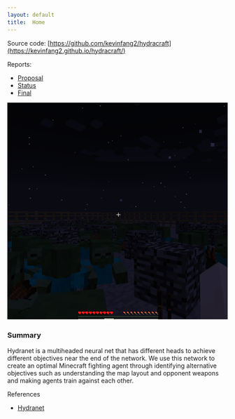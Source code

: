 ```yaml
---
layout: default
title:  Home
---
```


Source code: [https://github.com/kevinfang2/hydracraft](https://kevinfang2.github.io/hydracraft/)

Reports:

- [Proposal](proposal.md)
- [Status](status.md)
- [Final](final.md)

![alt text](https://raw.githubusercontent.com/kevinfang2/hydracraft/main/docs/screen.png "Screenshot of minecraft")


### Summary

Hydranet is a multiheaded neural net that has different heads to achieve different objectives near the end of the network. We use this network to create an optimal Minecraft fighting agent through identifying alternative objectives such as understanding the map layout and opponent weapons and making agents train against each other.

References
  - [Hydranet](https://arxiv.org/abs/1807.04798)
